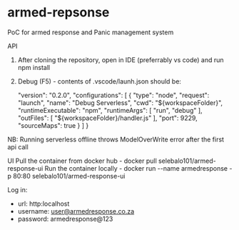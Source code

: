 # armed-repsonse
PoC for armed response and Panic management system

API
1. After cloning the repository, open in IDE (preferrably vs code) and run npm install
2. Debug (F5) - contents of .vscode/launh.json should be:
                    
    "version": "0.2.0",
    "configurations": [
        {
            "type": "node",
            "request": "launch",
            "name": "Debug Serverless",
            "cwd": "${workspaceFolder}",
            "runtimeExecutable": "npm",
            "runtimeArgs": [
                "run",
                "debug"
            ],
            "outFiles": [
                "${workspaceFolder}/handler.js"
            ],
            "port": 9229,
            "sourceMaps": true
        }
    ]
}

NB: Running serverless offline throws ModelOverWrite error after the first api call

UI
Pull the container from docker hub
     - docker pull selebalo101/armed-response-ui
Run the container locally
     - docker run --name armedresponse -p 80:80 selebalo101/armed-response-ui
     
Log in:
  - url: http:localhost
  - username: user@armedresponse.co.za
  - password: armedresponse@123
